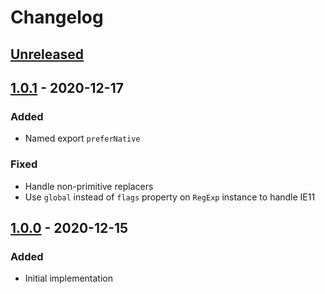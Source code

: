 # Changelog

## [Unreleased][]

## [1.0.1][] - 2020-12-17

### Added

-   Named export `preferNative`

### Fixed

-   Handle non-primitive replacers
-   Use `global` instead of `flags` property on `RegExp` instance to handle IE11

## [1.0.0][] - 2020-12-15

### Added

-   Initial implementation

[1.0.0]: https://github.com/niksy/string-replace-all-ponyfill/tree/v1.0.0
[unreleased]:
	https://github.com/niksy/string-replace-all-ponyfill/compare/v1.0.1...HEAD
[1.0.1]: https://github.com/niksy/string-replace-all-ponyfill/tree/v1.0.1

